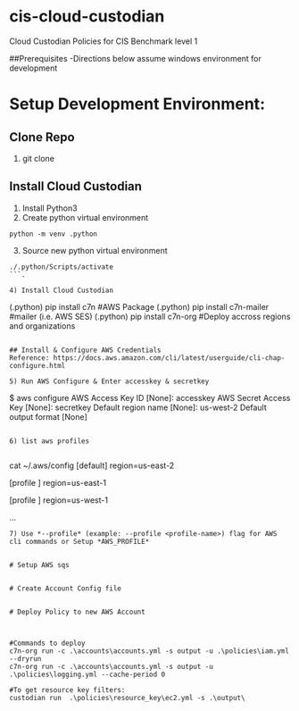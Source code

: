 # cis-cloud-custodian
Cloud Custodian Policies for CIS Benchmark level 1

##Prerequisites 
-Directions below assume windows environment for development

# Setup Development Environment:

## Clone Repo
1) git clone <repo-url>

## Install Cloud Custodian
1) Install Python3
2) Create python virtual environment
```
python -m venv .python
```

3) Source new python virtual environment
```
./.python/Scripts/activate
```.

4) Install Cloud Custodian
```
(.python) pip install c7n  #AWS Package
(.python) pip install c7n-mailer #mailer (i.e. AWS SES)
(.python) pip install c7n-org  #Deploy accross regions and organizations

```

## Install & Configure AWS Credentials
Reference: https://docs.aws.amazon.com/cli/latest/userguide/cli-chap-configure.html

5) Run AWS Configure & Enter accesskey & secretkey
```
 $ aws configure
   AWS Access Key ID [None]: accesskey
   AWS Secret Access Key [None]: secretkey
   Default region name [None]: us-west-2
   Default output format [None]
```

6) list aws profiles
   
```
 cat ~/.aws/config
  [default]
  region=us-east-2

  [profile <profile-name1>]
  region=us-east-1

  [profile <profile-name2>]
  region=us-west-1
  
  ...

```
7) Use *--profile* (example: --profile <profile-name>) flag for AWS cli commands or Setup *AWS_PROFILE*


# Setup AWS sqs


# Create Account Config file


# Deploy Policy to new AWS Account



#Commands to deploy 
c7n-org run -c .\accounts\accounts.yml -s output -u .\policies\iam.yml  --dryrun
c7n-org run -c .\accounts\accounts.yml -s output -u .\policies\logging.yml --cache-period 0 

#To get resource key filters:
custodian run  .\policies\resource_key\ec2.yml -s .\output\